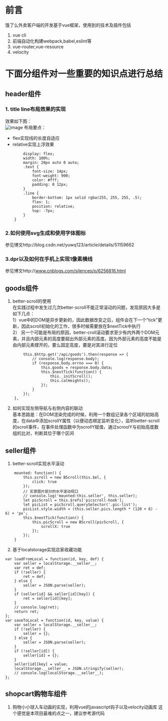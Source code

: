 # 前言
饿了么外卖客户端的开发基于vue框架，使用到的技术及插件包括  
1. vue cli
2. 前端自动化构建webpack,babel,eslint等
3. vue-router,vue-resource
4. velocity

# 下面分组件对一些重要的知识点进行总结  
## header组件
### 1. title line布局效果的实现 
  效果如下图：  
![image](G:\frontEndWorkspace\vueproject\sell\markdown\img\标题线.jpg)
布局要点：
* flex实现线的长度自适应
* relative实现上浮效果  
```   .title-bar {
        display: flex;
        width: 100%;
        margin: 28px auto 0 auto;
        .text {
            font-size: 14px;
            font-weight: 900;
            color: #fff;
            padding: 0 12px;
        }
        .line {
            border-bottom: 1px solid rgba(255, 255, 255, .5);
            flex: 1;
            position: relative;
            top: -7px;
        }
    }
```
### 2.如何使用svg生成和使用字体图标  
参见博文http://blog.csdn.net/yuwq123/article/details/51159662  
### 3.dpr以及如何在手机上实现1像素横线  
参见博文http://www.cnblogs.com/silences/p/6256816.html  
## goods组件
1. better-scroll的使用  
在实践过程中发生过几次better-scroll不能正常滚动的问题，发现原因大多是如下几点：  
1）vue中的DOM是异步更新的，因此数据改变之后，组件会在下一个"tick"更新，因此scroll初始化的工作，很多时候需要放在$nextTick中执行  
2） 另一个可能是布局的原因，better-croll滚动要求至少有内外两个DOM元素，并且内部元素的高度要超出外部元素的高度。因为外部元素的高度不能是由内部元素撑开的，要么固定高度，要是对其进行定位
```    created: function() {
        this.$http.get('/api/goods').then(response => {
            // console.log(response.body);
            if (response.body.errno === 0) {
                this.goods = response.body.data;
                this.$nextTick(function() {
                    this._initScroll();
                    this.calHeights();
                });
            }
        });
    },
 ``` 
 
2. 如何实现左侧导航与右侧内容的联动  
基本思路是：在DOM渲染完成的时候，利用一个数组记录各个区域的初始高度，在data中添加scrollY属性（以便动态绑定监听变化），监听better-scroll的scroll事件，在事件处理函数中为scrollY赋值，通过scroolY与初始高度数组的比对，判断其位于哪个区间
## seller组件  
1. better-scroll实现水平滚动
```
    mounted: function() {
        this.scroll = new BScroll(this.$el, {
            click: true
        });
        // 实景图片部分的水平滚动视口
        // console.log('mounted:this.seller', this.seller);
        let picScroll = this.$refs['picscroll-hook'];
        let picList = picScroll.querySelector('.pic-list');
        picList.style.width = (this.seller.pics.length * (120 + 6) - 6) + 'px';
        this.$nextTick(function() {
            this.picScroll = new BScroll(picScroll, {
                scrollX: true
            });
        });
    }
```
2. 基于localstorage实现店家收藏功能
```
var loadFromLocal = function(id, key, def) {
    var seller = localStorage.__seller__;
    var ret = def;
    if (!seller) {
        ret = def;
    } else {
        seller = JSON.parse(seller);
    }
    if (seller[id] && seller[id][key]) {
        ret = seller[id][key];
    }
    // console.log(ret);
    return ret;
};
var saveToLocal = function(id, key, value) {
    var seller = localStorage.__seller__;
    if (!seller) {
        seller = {};
    } else {
        seller = JSON.parse(seller);
    }
    if (!seller[id]) {
        seller[id] = {};
    }
    seller[id][key] = value;
    localStorage.__seller__ = JSON.stringify(seller);
    // console.log(localStorage.__seller__);
};
```
## shopcart购物车组件
1. 购物小小球入车动画的实现，利用vue的javascript钩子以及velocity动画库
这个感觉是本项目最难的点之一，建议参考源代码

    





